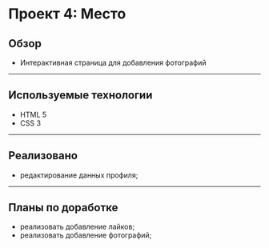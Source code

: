 # Проект 4: Место

## Обзор
* Интерактивная страница для добавления фотографий
------ 

## Используемые технологии
* HTML 5
* CSS 3
------ 

## Реализовано
* редактирование данных профиля;
------ 

## Планы по доработке
* реализовать добавление лайков;
* реализовать добавление фотографий;